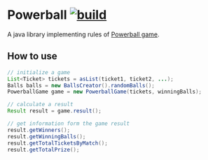 Powerball [![build](https://github.com/shpotainna/powerball/workflows/build/badge.svg)](https://github.com/shpotainna/powerball/actions?query=workflow%3Abuild)
===========

A java library implementing rules of 
[Powerball game](https://en.wikipedia.org/wiki/Powerball#Playing_the_game).

## How to use
```java
// initialize a game
List<Ticket> tickets = asList(ticket1, ticket2, ...);
Balls balls = new BallsCreator().randomBalls();
PowerballGame game = new PowerballGame(tickets, winningBalls);

// calculate a result
Result result = game.result();

// get information form the game result
result.getWinners();
result.getWinningBalls();
result.getTotalTicketsByMatch();
result.getTotalPrize();
```
